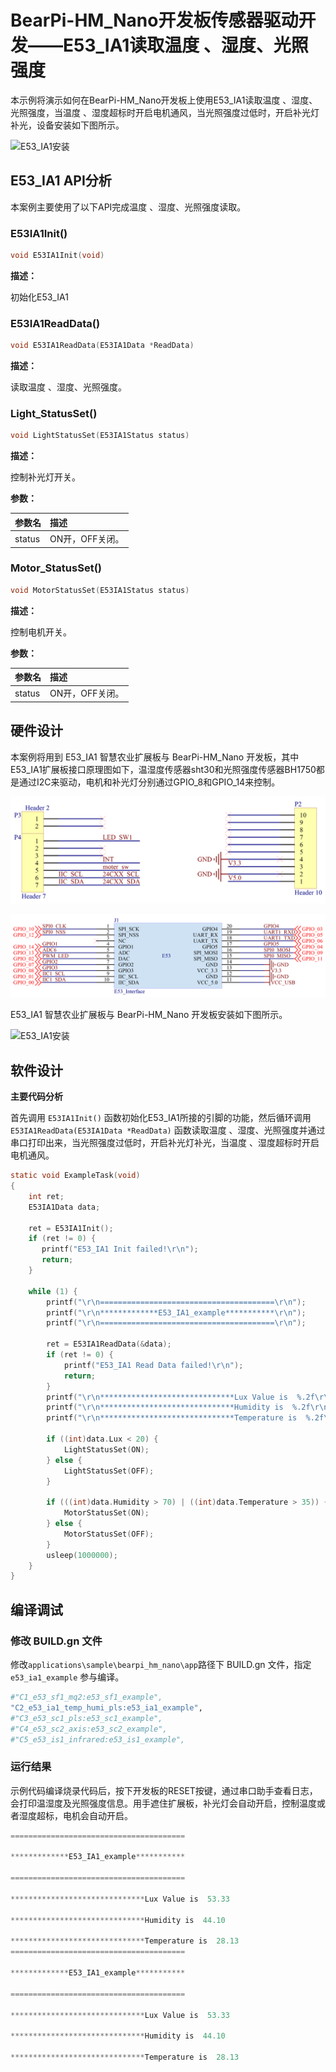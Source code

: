 # BearPi-HM_Nano开发板传感器驱动开发——E53_IA1读取温度 、湿度、光照强度
本示例将演示如何在BearPi-HM_Nano开发板上使用E53_IA1读取温度 、湿度、光照强度，当温度 、湿度超标时开启电机通风，当光照强度过低时，开启补光灯补光，设备安装如下图所示。

![E53_IA1安装](../../docs/figures/C2_e53_ia1_temp_humi_pls/E53_IA1安装.png "E53_IA1安装")

## E53_IA1 API分析
本案例主要使用了以下API完成温度 、湿度、光照强度读取。
### E53IA1Init()
```C
void E53IA1Init(void)
```
 **描述：**

初始化E53_IA1

### E53IA1ReadData()
```C
void E53IA1ReadData(E53IA1Data *ReadData)
```
 **描述：**

读取温度 、湿度、光照强度。
### Light_StatusSet()
```C
void LightStatusSet(E53IA1Status status)
```
 **描述：**
 
控制补光灯开关。

**参数：**

|参数名|描述|
|:--|:------| 
| status | ON开，OFF关闭。  |

### Motor_StatusSet()
```C
void MotorStatusSet(E53IA1Status status)
```
 **描述：**

控制电机开关。

**参数：**

|参数名|描述|
|:--|:------| 
| status | ON开，OFF关闭。  |

## 硬件设计
本案例将用到 E53_IA1 智慧农业扩展板与 BearPi-HM_Nano 开发板，其中E53_IA1扩展板接口原理图如下，温湿度传感器sht30和光照强度传感器BH1750都是通过I2C来驱动，电机和补光灯分别通过GPIO_8和GPIO_14来控制。

![E53_IA1接口](../../docs/figures/C2_e53_ia1_temp_humi_pls/E53_IA1接口.png "E53_IA1接口")

![E53接口电路](../../docs/figures/C2_e53_ia1_temp_humi_pls/E53接口电路.png "E53接口电路")

E53_IA1 智慧农业扩展板与 BearPi-HM_Nano 开发板安装如下图所示。

![E53_IA1安装](../../docs/figures/C2_e53_ia1_temp_humi_pls/E53_IA1安装.png "E53_IA1安装")

## 软件设计

**主要代码分析**


首先调用 `E53IA1Init()` 函数初始化E53_IA1所接的引脚的功能，然后循环调用 `E53IA1ReadData(E53IA1Data *ReadData)` 函数读取温度 、湿度、光照强度并通过串口打印出来，当光照强度过低时，开启补光灯补光，当温度 、湿度超标时开启电机通风。

```C
static void ExampleTask(void)
{
    int ret;
    E53IA1Data data;

    ret = E53IA1Init();
    if (ret != 0) {
       printf("E53_IA1 Init failed!\r\n");
       return;
    }

    while (1) {
        printf("\r\n=======================================\r\n");
        printf("\r\n*************E53_IA1_example***********\r\n");
        printf("\r\n=======================================\r\n");

        ret = E53IA1ReadData(&data);
        if (ret != 0) {
            printf("E53_IA1 Read Data failed!\r\n");
            return;
        }
        printf("\r\n******************************Lux Value is  %.2f\r\n", data.Lux);
        printf("\r\n******************************Humidity is  %.2f\r\n", data.Humidity);
        printf("\r\n******************************Temperature is  %.2f\r\n", data.Temperature);

        if ((int)data.Lux < 20) {
            LightStatusSet(ON);
        } else {
            LightStatusSet(OFF);
        }

        if (((int)data.Humidity > 70) | ((int)data.Temperature > 35)) {
            MotorStatusSet(ON);
        } else {
            MotorStatusSet(OFF);
        }
        usleep(1000000);
    }
}
```



## 编译调试

### 修改 BUILD.gn 文件
修改`applications\sample\bearpi_hm_nano\app`路径下 BUILD.gn 文件，指定 `e53_ia1_example` 参与编译。
```r
#"C1_e53_sf1_mq2:e53_sf1_example",
"C2_e53_ia1_temp_humi_pls:e53_ia1_example",
#"C3_e53_sc1_pls:e53_sc1_example",
#"C4_e53_sc2_axis:e53_sc2_example",
#"C5_e53_is1_infrared:e53_is1_example",
```

    


### 运行结果

示例代码编译烧录代码后，按下开发板的RESET按键，通过串口助手查看日志，会打印温湿度及光照强度信息。用手遮住扩展板，补光灯会自动开启，控制温度或者湿度超标，电机会自动开启。
```c
=======================================

*************E53_IA1_example***********

=======================================

******************************Lux Value is  53.33

******************************Humidity is  44.10

******************************Temperature is  28.13
=======================================

*************E53_IA1_example***********

=======================================

******************************Lux Value is  53.33

******************************Humidity is  44.10

******************************Temperature is  28.13
```

